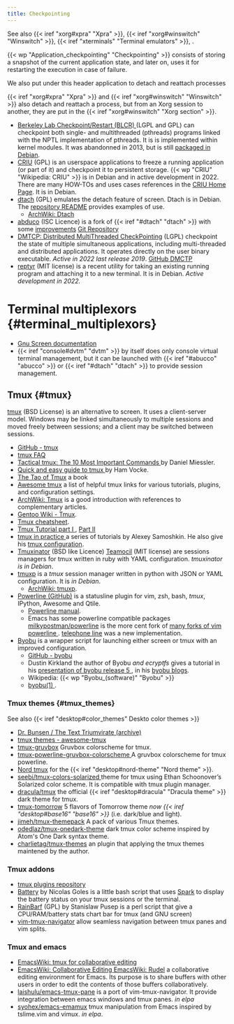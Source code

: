 ```yaml
---
title: Checkpointing
---
```


See also {{< iref "xorg#xpra" "Xpra" >}},
{{< iref "xorg#winswitch" "Winswitch" >}},
{{< iref "xterminals" "Terminal emulators" >}}, .

{{< wp "Application_checkpointing"  "Checkpointing" >}}
consists of storing a snapshot of the current application state,
and later on, uses it for restarting the execution in case of failure.

We also put under this header application to detach and reattach processes

{{< iref "xorg#xpra" "Xpra" >}} and
{{< iref "xorg#winswitch" "Winswitch" >}} also detach and reattach a
process, but from an Xorg session to another, they are put in the
{{< iref "xorg#winswitch" "Xorg section" >}}.

-   [Berkeley Lab Checkpoint/Restart (BLCR)
    ](http://crd.lbl.gov/departments/computer-science/CLaSS/research/BLCR/)
    (LGPL and GPL)
    can checkpoint both single- and multithreaded (pthreads) programs linked with
    the NPTL implementation of pthreads. It is  is implemented within kernel modules.
    It was abandonned in 2013, but is still
    [packaged in Debian](https://tracker.debian.org/pkg/blcr).
-   [CRIU](http://criu.org/) (GPL)
    is an userspace applications  to freeze a running application (or part of it)
    and checkpoint it to persistent storage. {{< wp "CRIU"  "Wikipedia: CRIU" >}} is in Debian
    and in active development in 2022. There are many HOW-TOs and uses cases references
    in the [CRIU Home Page](http://criu.org/). It is in Debian.
-   <a name="dtach"></a>[dtach](https://github.com/crigler/dtach) (GPL)
    emulates the detach feature of screen. Dtach is in Debian. The
    [repository README](https://raw.githubusercontent.com/crigler/dtach/master/README)
    provides examples of use.
    -   [ArchWiki: Dtach](https://wiki.archlinux.org/index.php/Dtach)
-   <a name="abduco"></a>[abduco](http://www.brain-dump.org/projects/abduco/) (ISC Licence)
    is a fork of {{< iref "#dtach" "dtach" >}} with some
    [improvements](http://www.brain-dump.org/projects/abduco/#dtach)
    [Git Repository](https://github.com/martanne/abduco)
-   [DMTCP: Distributed MultiThreaded CheckPointing](http://dmtcp.sourceforge.net/) (LGPL)
    checkpoint the state of multiple simultaneous applications, including multi-threaded
    and distributed applications.  It operates directly on the user binary executable.
    _Active in 2022 last release 2019_.
    [GitHub DMCTP](https://github.com/dmtcp/dmtcp)
-   [reptyr](https://github.com/nelhage/reptyr) (MIT license)
    is a recent utility for taking an existing running program and
    attaching it to a new terminal. It is in Debian.
    _Active development in 2022._

# Terminal multiplexors {#terminal_multiplexors}

-   [Gnu Screen documentation](http://aperiodic.net/screen/)
-   {{< iref "console#dvtm" "dvtm" >}} by itself does only console
    virtual terminal management, but it can be launched with
    {{< iref "#abucco" "abucco" >}} or
    {{< iref "#dtach" "dtach" >}} to provide session management.

## Tmux {#tmux}
[tmux](https://github.com/tmux/tmux) (BSD License)
is an alternative to screen. It uses a client-server model. Windows may be linked
simultaneously to multiple sessions and moved freely between sessions; and a client
may be switched between sessions.

-   [GitHub - tmux](https://github.com/tmux/tmux)
-   [tmux FAQ](https://github.com/tmux/tmux/wiki/FAQ)
-   [Tactical tmux: The 10 Most Important Commands
    ](https://danielmiessler.com/study/tmux/) by  Daniel Miessler.
-   [Quick and easy guide to tmux
    ](http://www.hamvocke.com/blog/a-quick-and-easy-guide-to-tmux/)
    by Ham Vocke.
-   [The Tao of Tmux](https://leanpub.com/the-tao-of-tmux/read) a book
-   [Awesome tmux](https://github.com/rothgar/awesome-tmux)
    a list of helpful tmux links for various tutorials, plugins, and configuration
    settings.
-   [ArchWiki: Tmux](https://wiki.archlinux.org/index.php/Tmux)
    is a good introduction with references to complementary articles.
-   [Gentoo Wiki - Tmux](https://wiki.gentoo.org/wiki/Tmux).
-   [Tmux cheatsheet](https://gist.github.com/MohamedAlaa/2961058).
-   [Tmux Tutorial part I
    ](http://blog.hawkhost.com/2010/06/28/tmux-the-terminal-multiplexer/),
    [Part II
    ](http://blog.hawkhost.com/2010/07/02/tmux-%E2%80%93-the-terminal-multiplexer-part-2/)
-   [tmux in practice
    ](https://medium.com/free-code-camp/tmux-in-practice-series-of-posts-ae34f16cfab0)
    a series of tutorials by Alexey Samoshkin. He also give his
    [tmux configuration](https://github.com/samoshkin/tmux-config).
-   [Tmuxinator](https://github.com/aziz/tmuxinator) (BSD like
    Licence)
    [Teamocil](https://github.com/remiprev/teamocil) (MIT license)
    are sessions managers for tmux written in ruby with YAML
    configuration.
    _tmuxinator is in Debian_.
-   [tmuxp](https://tmuxp.git-pull.com/en/latest/)
    is a _tmux_ session manager written in python with JSON or
    YAML configuration. It is _in Debian_.
    -   [ArchWiki: tmuxp](https://wiki.archlinux.org/index.php/Tmuxp).
-   <a name="powerline"></a>[Powerline (GitHub)](https://github.com/powerline/powerline)
    is a statusline plugin for vim, zsh, bash, _tmux_, IPython,
    Awesome and Qtile.
    -   [Powerline manual](https://powerline.readthedocs.org/en/latest/).
    -   Emacs has some powerline compatible packages
        [milkypostman/powerline](https://github.com/milkypostman/powerline)
        is the more cent fork of [many forks of vim powerline
        ](https://www.emacswiki.org/emacs/PowerLine).
        [telephone line](https://github.com/dbordak/telephone-line) was a new
        implementation.
-   [Byobu](http://byobu.co) is a wrapper script for launching either screen or tmux
    with an improved configuration.
    -   [GitHub - byobu](http://github.com/dustinkirkland/byobu)
    -   Dustin Kirkland the author of Byobu *and ecryptfs*
        gives a tutorial in his [presentation of byobu release 5
        ](http://blog.dustinkirkland.com/2011/12/byobu-5-released.html),
        in his [byobu blogs](http://blog.dustinkirkland.com/search/label/Byobu).
    -   Wikipedia: {{< wp "Byobu_(software)" "Byobu" >}}
    -   [byobu(1)
        ](http://manpages.debian.org/cgi-bin/man.cgi?query=byobu&format=html&locale=en).

### Tmux themes {#tmux_themes}
See also {{< iref "desktop#color_themes" Deskto color themes >}}

-   [Dr. Bunsen / The Text Triumvirate (archive)
    ](https://web.archive.org/web/20200414221857/https://www.drbunsen.org/the-text-triumvirate/)
-   [tmux themes - awesome-tmux
    ](https://github.com/rothgar/awesome-tmux#themes)
-   [tmux-gruvbox](https://github.com/egel/tmux-gruvbox)
    Gruvbox colorscheme for tmux.
-   [tmux-powerline-gruvbox-colorscheme
    ](https://github.com/PetrusZ/tmux-powerline-gruvbox-colorscheme)
    A gruvbox colorscheme for tmux powerline.
-   [Nord tmux](https://www.nordtheme.com/ports/tmux) for the
    {{< iref "desktop#nord-theme" "Nord theme" >}}.
-   <a name="tmux-solarized"></a>[seebi/tmux-colors-solarized
    ](https://github.com/seebi/tmux-colors-solarized)
    theme for tmux using Ethan Schoonover’s Solarized color scheme. It is compatible
    with tmux plugin manager.
-   [dracula/tmux](https://github.com/dracula/tmux)
     the official  {{< iref "desktop#dracula" "Dracula theme" >}} dark theme for tmux.
-   [tmux-tomorrow](https://github.com/edouard-lopez/tmux-tomorrow)
    5 flavors of Tomorrow theme _now {{< iref "desktop#base16" "base16" >}}_
    (i.e. dark/blue and light).
-   [jimeh/tmux-themepack](https://github.com/jimeh/tmux-themepack)
    A pack of various Tmux themes.
-   [odedlaz/tmux-onedark-theme](https://github.com/odedlaz/tmux-onedark-theme)
    dark tmux color scheme inspired by Atom's One Dark syntax theme.
-   [charlietag/tmux-themes](https://github.com/charlietag/tmux-themes)
    an plugin that applying the tmux themes maintened by the author.

### Tmux addons
-   [tmux plugins repository](https://github.com/tmux-plugins)
-   [Battery](https://github.com/Goles/Battery) by Nicolas Goles
    is a little bash script that uses
    [Spark](http://zachholman.com/spark/)
    to display the battery status on your tmux sessions or the terminal.
-   [RainBarf](https://github.com/creaktive/rainbarf) (GPL)
    by Stanislaw Pusep is a perl script that give a CPU/RAM/battery
    stats chart bar for tmux (and GNU screen)
-   [vim-tmux-navigator](https://github.com/christoomey/vim-tmux-navigator)
    allow seamless navigation between tmux panes and vim splits.

### Tmux and emacs
-   [EmacsWiki: tmux for collaborative editing
    ](https://www.emacswiki.org/emacs/tmux_for_collaborative_editing)
-   [EmacsWiki: Collaborative Editing
    ](https://www.emacswiki.org/emacs/CollaborativeEditing)
    [EmacsWiki: Rudel](https://www.emacswiki.org/emacs/Rudel)
    a collaborative editing environment for Emacs. Its purpose is to share buffers with
    other users in order to edit the contents of those buffers collaboratively.
-   [laishulu/emacs-tmux-pane](https://github.com/laishulu/emacs-tmux-pane)
    is a port of vim-tmux-navigator. It provide integration between emacs
    windows and tmux panes. _in elpa_
-   [syohex/emacs-emamux](https://github.com/syohex/emacs-emamux/)
    tmux manipulation from Emacs inspired by tslime.vim and vimux. _in elpa_.

<!-- Local Variables: -->
<!-- mode: markdown -->
<!-- ispell-local-dictionary: "english" -->
<!-- End: -->
